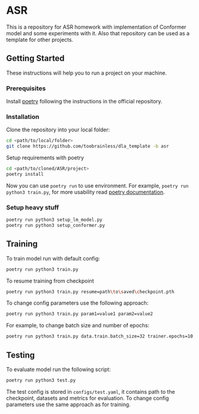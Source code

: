 # ASR

This is a repository for ASR homework with implementation of Conformer model and some experiments with it. Also that repository can be used as a template for other projects.

## Getting Started

These instructions will help you to run a project on your machine.

### Prerequisites

Install [poetry](https://python-poetry.org/docs/#installation) following the instructions in the official repository.

### Installation

Clone the repository into your local folder:

```bash
cd <path/to/local/folder>
git clone https://github.com/toobrainless/dla_template -b asr
```

Setup requirements with poetry

```bash
cd <path/to/cloned/ASR/project>
poetry install
```
<!-- Надо написать на английском: теперь вы можете использовать poetry run чтобы использовать среду -->
Now you can use `poetry run` to use environment. For example, `poetry run python3 train.py`, for more usability read [poetry documentation](https://python-poetry.org/docs/).

### Setup heavy stuff

```bash
poetry run python3 setup_lm_model.py
poetry run python3 setup_conformer.py
```

## Training

To train model run with default config:

```bash
poetry run python3 train.py
```

To resume training from checkpoint

```bash
poetry run python3 train.py resume=path\to\saved\checkpoint.pth
```

To change config parameters use the following approach:

```bash
poetry run python3 train.py param1=value1 param2=value2
```

For example, to change batch size and number of epochs:

```bash
poetry run python3 train.py data.train.batch_size=32 trainer.epochs=10
```

## Testing

To evaluate model run the following script:

```bash
poetry run python3 test.py
```

The test config is stored in `configs/test.yaml`, it contains path to the checkpoint, datasets and metrics for evaluation. To change config parameters use the same approach as for training.
